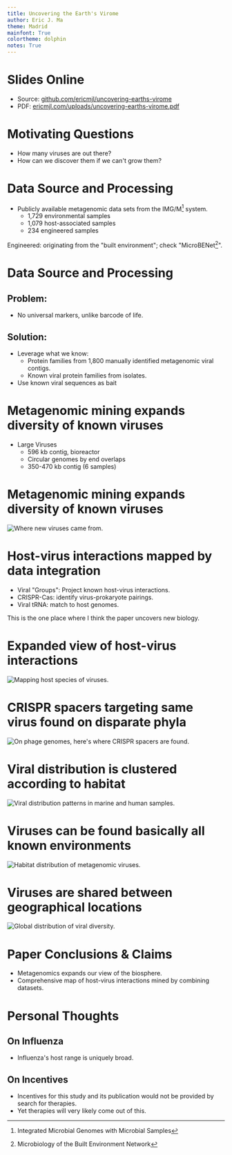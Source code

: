 ```yaml
---
title: Uncovering the Earth's Virome
author: Eric J. Ma
theme: Madrid
mainfont: True
colortheme: dolphin
notes: True
---
```


# Slides Online

- Source: [github.com/ericmjl/uncovering-earths-virome][source]
- PDF: [ericmjl.com/uploads/uncovering-earths-virome.pdf][pdf]

[pdf]: http://www.ericmjl.com/uploads/uncovering-earths-virome.pdf
[source]: http://github.com/ericmjl/uncovering-earths-virome

# Motivating Questions

- How many viruses are out there?
- How can we discover them if we can't grow them?

# Data Source and Processing

- Publicly available metagenomic data sets from the IMG/M[^imgm] system.
    - 1,729 environmental samples
    - 1,079 host-associated samples
    - 234 engineered samples

Engineered: originating from the "built environment"; check "MicroBENet[^microbenet]".

[^imgm]: Integrated Microbial Genomes with Microbial Samples
[^microbenet]: Microbiology of the Built Environment Network

# Data Source and Processing

## Problem:
- No universal markers, unlike barcode of life.

## Solution:
- Leverage what we know:
    - Protein families from 1,800 manually identified metagenomic viral contigs.
    - Known viral protein families from isolates.
- Use known viral sequences as bait

# Metagenomic mining expands diversity of known viruses

- Large Viruses
    - 596 kb contig, bioreactor
    - Circular genomes by end overlaps
    - 350-470 kb contig (6 samples)

# Metagenomic mining expands diversity of known viruses

![Where new viruses came from.](./figures/nature19094-f1.jpg)

# Host-virus interactions mapped by data integration

- Viral "Groups": Project known host-virus interactions.
- CRISPR-Cas: identify virus-prokaryote pairings.
- Viral tRNA: match to host genomes.

This is the one place where I think the paper uncovers new biology.

# Expanded view of host-virus interactions

![Mapping host species of viruses.](./figures/nature19094-f2.jpg)

# CRISPR spacers targeting same virus found on disparate phyla

![On phage genomes, here's where CRISPR spacers are found.](./figures/nature19094-f3.jpg)

# Viral distribution is clustered according to habitat

![Viral distribution patterns in marine and human samples.](./figures/nature19094-f4.jpg)

# Viruses can be found basically all known environments

![Habitat distribution of metagenomic viruses.](./figures/nature19094-f5.jpg)

# Viruses are shared between geographical locations

![Global distribution of viral diversity.](./figures/nature19094-sf10.jpg)

# Paper Conclusions & Claims

- Metagenomics expands our view of the biosphere.
- Comprehensive map of host-virus interactions mined by combining datasets.

# Personal Thoughts

## On Influenza

- Influenza's host range is uniquely broad.

## On Incentives

- Incentives for this study and its publication would not be provided by search for therapies.
- Yet therapies will very likely come out of this.
